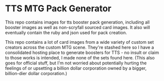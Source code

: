# TTS MTG Pack Generator
This repo contains images for tts booster pack generation, including all booster images as well as non-scryfall sourced card images. It also will eventually contain the ruby and json used for pack creation.

This repo contains a lot of card images from a wide variety of custom set creators across the custom MTG scene. They're stashed here so I have a consolidated hosting place to generate boosters for TTS - no insult or claim to those works is intended, I made none of the sets found here. (This also goes for official stuff, but I'm not worried about potentially hurting the feelings of or upsetting a billion dollar corporation owned by a bigger, billion-dier dollar corporation.)
